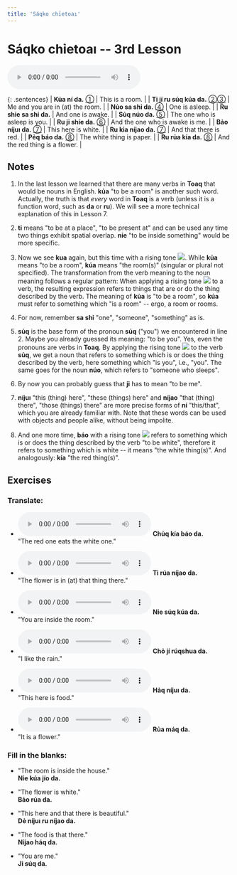 ```yaml
---
title: 'Sáqko chỉetoaı'
---
```

# **Sáqko chỉetoaı** -- 3rd Lesson

<audio id="mainaudio" controls src="lesson.mp3"></audio>

{: .sentences}
| **Kủa ní da.**           [①](#fn-1)           | This is a room.                  |
| **Tỉ jí ru súq kúa da.** [②](#fn-2)[③](#fn-3) | Me and you are in (at) the room. |
| **Nủo sa shỉ da.**       [④](#fn-4)           | One is asleep.                   |
| **Ru shỉe sa shỉ da.**                        | And one is awake.                |
| **Sủq núo da.**          [⑤](#fn-5)           | The one who is asleep is you.    |
| **Ru jỉ shíe da.**       [⑥](#fn-6)           | And the one who is awake is me.  |
| **Bảo níjuı da.**        [⑦](#fn-7)           | This here is white.              |
| **Ru kỉa níjao da.**     [⑦](#fn-7)           | And that there is red.           |
| **Pẻq báo da.**          [⑧](#fn-8)           | The white thing is paper.        |
| **Ru rủa kía da.**       [⑧](#fn-8)           | And the red thing is a flower.   |

## Notes

1. <a name="fn-1" /> In the last lesson we learned that there are many verbs in **Toaq** that would be nouns in English. **kủa** "to be a room" is another such word. Actually, the truth is that *every* word in **Toaq** is a verb (unless it is a function word, such as **da** or **ru**). We will see a more technical explanation of this in Lesson 7.

2. <a name="fn-2" /> **tỉ** means "to be at a place", "to be present at" and can be used any time two things exhibit spatial overlap.  **nỉe** "to be inside something" would be more specific.

3. <a name="fn-3" /> Now we see **kua** again, but this time with a rising tone ![](../tones/t2.png). While **kủa** means "to be a room", **kúa** means "the room(s)" (singular or plural not specified). The transformation from the verb meaning to the noun meaning follows a regular pattern: When applying a rising tone ![](../tones/t2.png) to a verb, the resulting expression refers to things that are or do the thing described by the verb. The meaning of **kủa** is "to be a room", so **kúa** must refer to something which "is a room" -- ergo, a room or rooms.

4. <a name="fn-4" /> For now, remember **sa shỉ** "one", "someone", "something" as is.

5. <a name="fn-5" /> **sủq** is the base form of the pronoun **súq** ("you") we encountered in line 2. Maybe you already guessed its meaning: "to be you". Yes, even the pronouns are verbs in **Toaq**. By applying the rising tone ![](../tones/t2.png) to the verb **sủq**, we get a noun that refers to something which is or does the thing described by the verb, here something which "is you", i.e., "you". The same goes for the noun **núo**, which refers to "someone who sleeps".

6. <a name="fn-6" /> By now you can probably guess that **jỉ** has to mean "to be me".

7. <a name="fn-7" /> **níjuı** "this (thing) here", "these (things) here" and **níjao** "that (thing) there", "those (things) there" are more precise forms of **ní** "this/that", which you are already familiar with. Note that these words can be used with objects and people alike, without being impolite.

8. <a name="fn-8" /> And one more time, **báo** with a rising tone ![](../tones/t2.png) refers to something which is or does the thing described by the verb "to be white", therefore it refers to something which is white -- it means "the white thing(s)". And analogously: **kía** "the red thing(s)".

## Exercises

### Translate:

- <audio controls src="ex1.mp3"></audio>
  **Chủq kía báo da.**  
  <span class="spoiler" tabindex=0>"The red one eats the white one."</span>
  
- <audio controls src="ex2.mp3"></audio>
  **Tỉ rúa níjao da.**  
  <span class="spoiler" tabindex=0>"The flower is in (at) that thing there."</span>
  
- <audio controls src="ex3.mp3"></audio>
  **Nỉe súq kúa da.**  
  <span class="spoiler" tabindex=0>"You are inside the room."</span>
  
- <audio controls src="ex4.mp3"></audio>
  **Chỏ jí rúqshua da.**  
  <span class="spoiler" tabindex=0>"I like the rain."</span>
  
- <audio controls src="ex5.mp3"></audio>
  **Hảq níjuı da.**  
  <span class="spoiler" tabindex=0>"This here is food."</span>
  
- <audio controls src="ex6.mp3"></audio>
  **Rủa máq da.**  
  <span class="spoiler" tabindex=0>"It is a flower."</span>

### Fill in the blanks:

- "The room is inside the house."  
  **Nỉe <span class="spoiler" tabindex=0>kúa</span> jío da.**
  
- "The flower is white."  
  **<span class="spoiler" tabindex=0>Bảo</span> rúa da.**
  
- "This here and that there is beautiful."  
  **Dẻ <span class="spoiler" tabindex=0>níjuı</span> ru <span class="spoiler" tabindex=0>níjao</span> da.**
  
- "The food is that there."  
  **<span class="spoiler" tabindex=0>Nỉjao</span> háq da.**
  
- "You are me."  
  **<span class="spoiler" tabindex=0>Jỉ</span> <span class="spoiler" tabindex=0>súq</span> da.**
